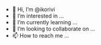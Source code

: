 - 👋 Hi, I’m @ikorivi
- 👀 I’m interested in ...
- 🌱 I’m currently learning ...
- 💞️ I’m looking to collaborate on ...
- 📫 How to reach me ...

<!---
ikorivi/ikorivi is a ✨ special ✨ repository because its `README.md` (this file) appears on your GitHub profile.
You can click the Preview link to take a look at your changes.
--->

